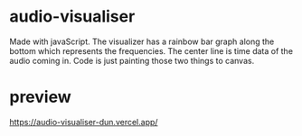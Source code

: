 # audio-visualiser
Made with javaScript. The visualizer has a rainbow bar graph along the bottom which represents the frequencies. The center line is time data of the audio coming in. Code is just painting those two things to canvas.
# preview
https://audio-visualiser-dun.vercel.app/
